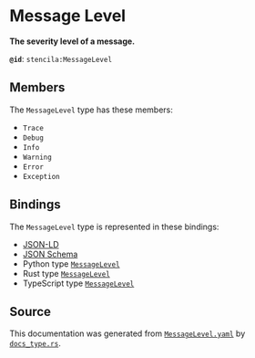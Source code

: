 # Message Level

**The severity level of a message.**

**`@id`**: `stencila:MessageLevel`

## Members

The `MessageLevel` type has these members:

- `Trace`
- `Debug`
- `Info`
- `Warning`
- `Error`
- `Exception`

## Bindings

The `MessageLevel` type is represented in these bindings:

- [JSON-LD](https://stencila.org/MessageLevel.jsonld)
- [JSON Schema](https://stencila.org/MessageLevel.schema.json)
- Python type [`MessageLevel`](https://github.com/stencila/stencila/blob/main/python/python/stencila/types/message_level.py)
- Rust type [`MessageLevel`](https://github.com/stencila/stencila/blob/main/rust/schema/src/types/message_level.rs)
- TypeScript type [`MessageLevel`](https://github.com/stencila/stencila/blob/main/ts/src/types/MessageLevel.ts)

## Source

This documentation was generated from [`MessageLevel.yaml`](https://github.com/stencila/stencila/blob/main/schema/MessageLevel.yaml) by [`docs_type.rs`](https://github.com/stencila/stencila/blob/main/rust/schema-gen/src/docs_type.rs).
